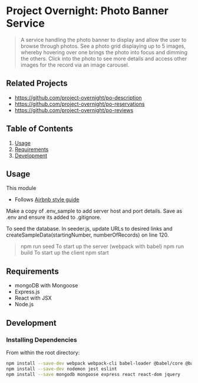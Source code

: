 # Project Overnight: Photo Banner Service

> A service handling the photo banner to display and allow the user to browse through photos. See a photo grid displaying up to 5 images, whereby hovering over one brings the photo into focus and dimming the others. Click into the photo to see more details and access other images for the record via an image carousel.

## Related Projects

  - https://github.com/project-overnight/po-description
  - https://github.com/project-overnight/po-reservations
  - https://github.com/project-overnight/po-reviews

## Table of Contents

1. [Usage](#Usage)
1. [Requirements](#requirements)
1. [Development](#development)

## Usage

This module
- Follows [Airbnb style guide](https://github.com/airbnb/javascript)

Make a copy of .env_sample to add server host and port details. Save as .env and ensure its added to .gitignore.

To seed the database. In seeder.js, update URLs to desired links and createSampleData(startingNumber, numberOfRecords) on line 120.
> npm run seed
To start up the server (webpack with babel)
> npm run build
To start up the client
> npm start

## Requirements

- mongoDB with Mongoose
- Express.js
- React with JSX
- Node.js

## Development

### Installing Dependencies

From within the root directory:

```sh
npm install --save-dev webpack webpack-cli babel-loader @babel/core @babel/preset-env @babel/preset-react
npm install --save-dev nodemon jest eslint
npm install --save mongodb mongoose express react react-dom jquery
```

